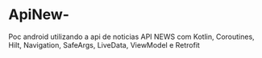 # ApiNew-
Poc android utilizando a api de noticias API NEWS com Kotlin, Coroutines, Hilt, Navigation, SafeArgs, LiveData, ViewModel e Retrofit
